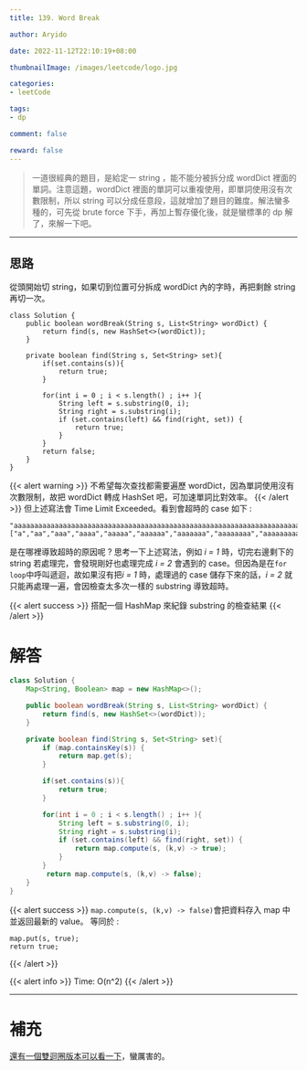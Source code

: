```yaml
---
title: 139. Word Break

author: Aryido

date: 2022-11-12T22:10:19+08:00

thumbnailImage: /images/leetcode/logo.jpg

categories:
- leetCode

tags:
- dp

comment: false

reward: false
---
```

<!--BODY-->
>一道很經典的題目，是給定一 string ，能不能分被拆分成 wordDict 裡面的單詞。注意這題，wordDict 裡面的單詞可以重複使用，即單詞使用沒有次數限制，所以 string 可以分成任意段，這就增加了題目的難度。解法蠻多種的，可先從 brute force 下手，再加上暫存優化後，就是蠻標準的 dp 解了，來解一下吧。
<!--more-->

---

## 思路
從頭開始切 string，如果切到位置可分拆成 wordDict 內的字時，再把剩餘 string再切一次。
```
class Solution {
    public boolean wordBreak(String s, List<String> wordDict) {
        return find(s, new HashSet<>(wordDict));
    }

    private boolean find(String s, Set<String> set){
        if(set.contains(s)){
            return true;
        }

        for(int i = 0 ; i < s.length() ; i++ ){
            String left = s.substring(0, i);
            String right = s.substring(i);
            if (set.contains(left) && find(right, set)) {
                return true;
            }
        }
        return false;
    }
}
```
{{< alert warning >}}
不希望每次查找都需要遍歷 wordDict，因為單詞使用沒有次數限制，故把 wordDict 轉成 HashSet 吧，可加速單詞比對效率。
{{< /alert >}}
但上述寫法會 Time Limit Exceeded。看到會超時的 case 如下 :
```
"aaaaaaaaaaaaaaaaaaaaaaaaaaaaaaaaaaaaaaaaaaaaaaaaaaaaaaaaaaaaaaaaaaaaaaaaaaaaaaaaaaaaaaaaaaaaaaaaaaaaaaaaaaaaaaaaaaaaaaaaaaaaaaaaaaaaaaaaaaaaaaaaaaaaaab"
["a","aa","aaa","aaaa","aaaaa","aaaaaa","aaaaaaa","aaaaaaaa","aaaaaaaaa","aaaaaaaaaa"]
```
是在哪裡導致超時的原因呢 ? 思考一下上述寫法，例如 *i = 1* 時，切完右邊剩下的 string 若處理完，會發現剛好也處理完成 *i = 2* 會遇到的 case。但因為是在```for loop```中呼叫遞迴，故如果沒有把*i = 1* 時，處理過的 case 儲存下來的話，*i = 2* 就只能再處理一遍，會因檢查太多次一樣的 substring 導致超時。

{{< alert success >}}
搭配一個 HashMap 來紀錄 substring 的檢查結果
{{< /alert >}}

# 解答
```java
class Solution {
    Map<String, Boolean> map = new HashMap<>();

    public boolean wordBreak(String s, List<String> wordDict) {
        return find(s, new HashSet<>(wordDict));
    }

    private boolean find(String s, Set<String> set){
        if (map.containsKey(s)) {
            return map.get(s);
        }

        if(set.contains(s)){
            return true;
        }

        for(int i = 0 ; i < s.length() ; i++ ){
            String left = s.substring(0, i);
            String right = s.substring(i);
            if (set.contains(left) && find(right, set)) {
                return map.compute(s, (k,v) -> true);
            }
        }
         return map.compute(s, (k,v) -> false);
    }
}
```
{{< alert success >}}
```map.compute(s, (k,v) -> false)```會把資料存入 map 中並返回最新的 value。 等同於 :
```
map.put(s, true);
return true;
```
{{< /alert >}}

{{< alert info >}}
Time: O(n^2)
{{< /alert >}}

---
# 補充
[還有一個雙迴圈版本可以看一下](https://blog.jiebu-lang.com/leetcode-139-word-break/)，蠻厲害的。
